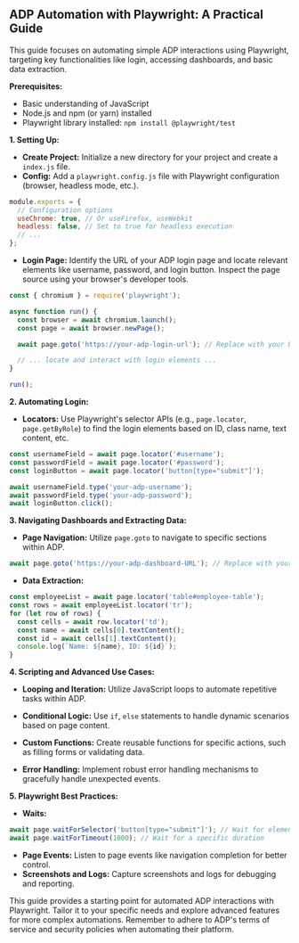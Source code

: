 
##  ADP Automation with Playwright: A Practical Guide

This guide focuses on automating simple ADP interactions using Playwright, targeting key functionalities like login, accessing dashboards, and basic data extraction.  

**Prerequisites:**

* Basic understanding of JavaScript
* Node.js and npm (or yarn) installed
* Playwright library installed: `npm install @playwright/test`

**1. Setting Up:**

* **Create Project:** Initialize a new directory for your project and create a `index.js` file.
* **Config:** Add a `playwright.config.js` file with Playwright configuration (browser, headless mode, etc.).

```javascript
module.exports = {
  // Configuration options
  useChrome: true, // Or useFirefox, useWebkit
  headless: false, // Set to true for headless execution
  // ...
};
```

* **Login Page:** Identify the URL of your ADP login page and locate relevant elements like username, password, and login button. Inspect the page source using your browser's developer tools.

```javascript
const { chromium } = require('playwright');

async function run() {
  const browser = await chromium.launch();
  const page = await browser.newPage();

  await page.goto('https://your-adp-login-url'); // Replace with your URL

  // ... locate and interact with login elements ...
}

run();
```

**2. Automating Login:**

* **Locators:** Use Playwright's selector APIs (e.g., `page.locator`, `page.getByRole`) to find the login elements based on ID, class name, text content, etc. 

```javascript
const usernameField = await page.locator('#username');
const passwordField = await page.locator('#password');
const loginButton = await page.locator('button[type="submit"]');

await usernameField.type('your-adp-username');
await passwordField.type('your-adp-password');
await loginButton.click();
```

**3. Navigating Dashboards and Extracting Data:**

* **Page Navigation:** Utilize `page.goto` to navigate to specific sections within ADP.

```javascript
await page.goto('https://your-adp-dashboard-URL'); // Replace with your URL
```

* **Data Extraction:**

```javascript
const employeeList = await page.locator('table#employee-table');
const rows = await employeeList.locator('tr');
for (let row of rows) {
  const cells = await row.locator('td');
  const name = await cells[0].textContent();
  const id = await cells[1].textContent();
  console.log(`Name: ${name}, ID: ${id}`);
}
```

**4. Scripting and Advanced Use Cases:**

* **Looping and Iteration:** Utilize JavaScript loops to automate repetitive tasks within ADP.

* **Conditional Logic:** Use `if`, `else` statements to handle dynamic scenarios based on page content.

* **Custom Functions:** Create reusable functions for specific actions, such as filling forms or validating data.

* **Error Handling:** Implement robust error handling mechanisms to gracefully handle unexpected events.

**5. Playwright Best Practices:**

* **Waits:**

```javascript
await page.waitForSelector('button[type="submit"]'); // Wait for element visibility
await page.waitForTimeout(1000); // Wait for a specific duration
```
* **Page Events:** Listen to page events like navigation completion for better control. 
* **Screenshots and Logs:** Capture screenshots and logs for debugging and reporting.


This guide provides a starting point for automated ADP interactions with Playwright. Tailor it to your specific needs and explore advanced features for more complex automations. Remember to adhere to ADP's terms of service and security policies when automating their platform.